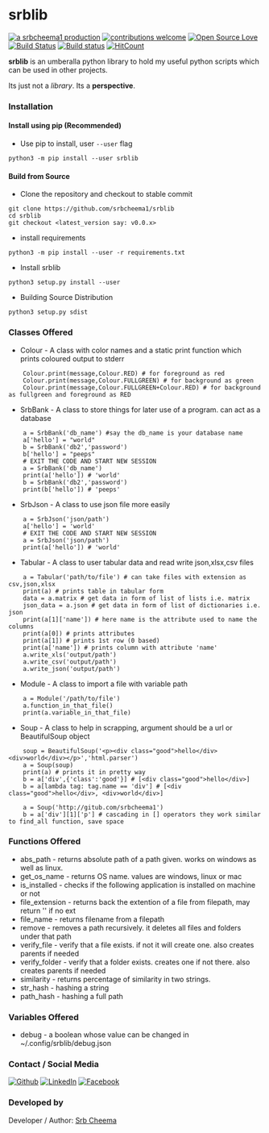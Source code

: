 # srblib

[![a srbcheema1 production](https://img.shields.io/badge/-a%20srbcheema1%20production-blue.svg)](https://github.com/srbcheema1)
[![contributions welcome](https://img.shields.io/badge/contributions-welcome-brightgreen.svg?style=flat)](https://github.ocm/srbcheema1/srblib/issues)
[![Open Source Love](https://badges.frapsoft.com/os/v1/open-source.png?v=103)](https://github.com/srbcheema1/srblib)
[![Build Status](https://travis-ci.org/srbcheema1/srblib.svg?branch=master)](https://travis-ci.org/srbcheema1/srblib)
[![Build status](https://ci.appveyor.com/api/projects/status/e4pjlfby5xp2jy0d/branch/master?svg=true)](https://ci.appveyor.com/project/srbcheema1/srblib/branch/master)
[![HitCount](http://hits.dwyl.io/srbcheema1/srblib.svg)](http://hits.dwyl.io/srbcheema1/srblib)

**srblib** is an umberalla python library to hold my useful python scripts which can be used in other projects.

Its just not a *library*. Its a **perspective**.


### Installation

#### Install using pip (Recommended)

- Use pip to install, user `--user` flag
```
python3 -m pip install --user srblib
```

#### Build from Source

- Clone the repository and checkout to stable commit
```
git clone https://github.com/srbcheema1/srblib
cd srblib
git checkout <latest_version say: v0.0.x>
```

- install requirements
```
python3 -m pip install --user -r requirements.txt
```
- Install srblib
```
python3 setup.py install --user
```
- Building Source Distribution
```
python3 setup.py sdist
```


### Classes Offered


- Colour - A class with color names and a static print function which prints coloured output to stderr
```
    Colour.print(message,Colour.RED) # for foreground as red
    Colour.print(message,Colour.FULLGREEN) # for background as green
    Colour.print(message,Colour.FULLGREEN+Colour.RED) # for background as fullgreen and foreground as RED
```
- SrbBank - A class to store things for later use of a program. can act as a database
```
    a = SrbBank('db_name') #say the db_name is your database name
    a['hello'] = "world"
    b = SrbBank('db2','password')
    b['hello'] = "peeps"
    # EXIT THE CODE AND START NEW SESSION
    a = SrbBank('db_name')
    print(a['hello']) # 'world'
    b = SrbBank('db2','password')
    print(b['hello']) # 'peeps'
```
- SrbJson - A class to use json file more easily
```
    a = SrbJson('json/path')
    a['hello'] = 'world'
    # EXIT THE CODE AND START NEW SESSION
    a = SrbJson('json/path')
    print(a['hello']) # 'world'
```
- Tabular - A class to user tabular data and read write json,xlsx,csv files
```
    a = Tabular('path/to/file') # can take files with extension as csv,json,xlsx
    print(a) # prints table in tabular form
    data = a.matrix # get data in form of list of lists i.e. matrix
    json_data = a.json # get data in form of list of dictionaries i.e. json
    print(a[1]['name']) # here name is the attribute used to name the columns
    print(a[0]) # prints attributes
    print(a[1]) # prints 1st row (0 based)
    print(a['name']) # prints column with attribute 'name'
    a.write_xls('output/path')
    a.write_csv('output/path')
    a.write_json('output/path')
```
- Module - A class to import a file with variable path
```
    a = Module('/path/to/file')
    a.function_in_that_file()
    print(a.variable_in_that_file)
```
- Soup - A class to help in scrapping, argument should be a url or BeautifulSoup object
```
    soup = BeautifulSoup('<p><div class="good">hello</div><div>world</div></p>','html.parser')
    a = Soup(soup)
    print(a) # prints it in pretty way
    b = a['div',{'class':'good'}] # [<div class="good">hello</div>]
    b = a[lambda tag: tag.name == 'div'] # [<div class="good">hello</div>, <div>world</div>]

    a = Soup('http://gitub.com/srbcheema1')
    b = a['div'][1]['p'] # cascading in [] operators they work similar to find_all function, save space
```

### Functions Offered

- abs_path - returns absolute path of a path given. works on windows as well as linux.
- get_os_name - returns OS name. values are windows, linux or mac
- is_installed - checks if the following application is installed on machine or not
- file_extension - returns back the extention of a file from filepath, may return '' if no ext
- file_name - returns filename from a filepath
- remove - removes a path recursively. it deletes all files and folders under that path
- verify_file - verify that a file exists. if not it will create one. also creates parents if needed
- verify_folder - verify that a folder exists. creates one if not there. also creates parents if needed
- similarity - returns percentage of similarity in two strings.
- str_hash - hashing a string
- path_hash - hashing a full path


### Variables Offered

- debug - a boolean whose value can be changed in ~/.config/srblib/debug.json


### Contact / Social Media

[![Github](https://raw.githubusercontent.com/srbcheema1/CheemaFy/master/myPlugins/extra_things/png_images/social/github.png)](https://github.com/srbcheema1/)
[![LinkedIn](https://raw.githubusercontent.com/srbcheema1/CheemaFy/master/myPlugins/extra_things/png_images/social/linkedin-48x48.png)](https://www.linkedin.com/in/srbcheema1/)
[![Facebook](https://raw.githubusercontent.com/srbcheema1/CheemaFy/master/myPlugins/extra_things/png_images/social/fb.png)](https://www.facebook.com/srbcheema/)


### Developed by

Developer / Author: [Srb Cheema](https://github.com/srbcheema1/)
